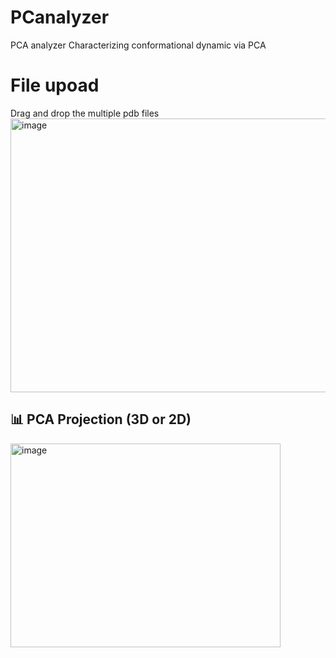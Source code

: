 # PCanalyzer
PCA analyzer Characterizing conformational dynamic via PCA   
# File upoad
Drag and drop the multiple pdb files 
<img width="954" height="438" alt="image" src="https://github.com/user-attachments/assets/603ff81a-2be8-4859-8aee-6dc2a8096bb2" /> 
## 📊 PCA Projection (3D or 2D)
<img width="432" height="326" alt="image" src="https://github.com/user-attachments/assets/b81c3e86-de1a-406b-8357-dd419663fd4b" />
